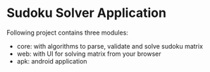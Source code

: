 Sudoku Solver Application
======
Following project contains three modules:
- core: with algorithms to parse, validate and solve sudoku matrix
- web: with UI for solving matrix from your browser
- apk: android application
